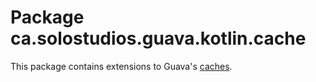 # Package ca.solostudios.guava.kotlin.cache

This package contains extensions to Guava's [caches](https://github.com/google/guava/wiki/CachesExplained).
